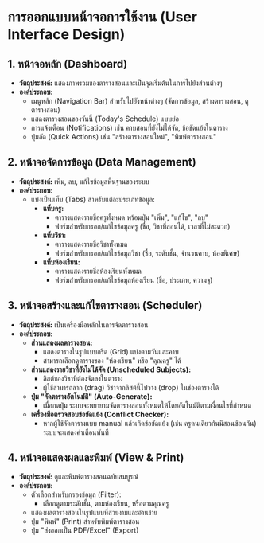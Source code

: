 # การออกแบบหน้าจอการใช้งาน (User Interface Design)

## 1. หน้าจอหลัก (Dashboard)

*   **วัตถุประสงค์:** แสดงภาพรวมของตารางสอนและเป็นจุดเริ่มต้นในการไปยังส่วนต่างๆ
*   **องค์ประกอบ:**
    *   เมนูหลัก (Navigation Bar) สำหรับไปยังหน้าต่างๆ (จัดการข้อมูล, สร้างตารางสอน, ดูตารางสอน)
    *   แสดงตารางสอนของวันนี้ (Today's Schedule) แบบย่อ
    *   การแจ้งเตือน (Notifications) เช่น คาบสอนที่ยังไม่ได้จัด, ข้อขัดแย้งในตาราง
    *   ปุ่มลัด (Quick Actions) เช่น "สร้างตารางสอนใหม่", "พิมพ์ตารางสอน"

## 2. หน้าจอจัดการข้อมูล (Data Management)

*   **วัตถุประสงค์:** เพิ่ม, ลบ, แก้ไขข้อมูลพื้นฐานของระบบ
*   **องค์ประกอบ:**
    *   แบ่งเป็นแท็บ (Tabs) สำหรับแต่ละประเภทข้อมูล:
        *   **แท็บครู:**
            *   ตารางแสดงรายชื่อครูทั้งหมด พร้อมปุ่ม "เพิ่ม", "แก้ไข", "ลบ"
            *   ฟอร์มสำหรับกรอก/แก้ไขข้อมูลครู (ชื่อ, วิชาที่สอนได้, เวลาที่ไม่สะดวก)
        *   **แท็บวิชา:**
            *   ตารางแสดงรายชื่อวิชาทั้งหมด
            *   ฟอร์มสำหรับกรอก/แก้ไขข้อมูลวิชา (ชื่อ, ระดับชั้น, จำนวนคาบ, ห้องพิเศษ)
        *   **แท็บห้องเรียน:**
            *   ตารางแสดงรายชื่อห้องเรียนทั้งหมด
            *   ฟอร์มสำหรับกรอก/แก้ไขข้อมูลห้องเรียน (ชื่อ, ประเภท, ความจุ)

## 3. หน้าจอสร้างและแก้ไขตารางสอน (Scheduler)

*   **วัตถุประสงค์:** เป็นเครื่องมือหลักในการจัดตารางสอน
*   **องค์ประกอบ:**
    *   **ส่วนแสดงผลตารางสอน:**
        *   แสดงตารางในรูปแบบกริด (Grid) แบ่งตามวันและคาบ
        *   สามารถเลือกดูตารางของ "ห้องเรียน" หรือ "คุณครู" ได้
    *   **ส่วนแสดงรายวิชาที่ยังไม่ได้จัด (Unscheduled Subjects):**
        *   ลิสต์ของวิชาที่ต้องจัดลงในตาราง
        *   ผู้ใช้สามารถลาก (drag) วิชาจากลิสต์นี้ไปวาง (drop) ในช่องตารางได้
    *   **ปุ่ม "จัดตารางอัตโนมัติ" (Auto-Generate):**
        *   เมื่อกดปุ่ม ระบบจะพยายามจัดตารางสอนทั้งหมดให้โดยอัตโนมัติตามเงื่อนไขที่กำหนด
    *   **เครื่องมือตรวจสอบข้อขัดแย้ง (Conflict Checker):**
        *   หากผู้ใช้จัดตารางแบบ manual แล้วเกิดข้อขัดแย้ง (เช่น ครูคนเดียวกันมีสอนซ้อนกัน) ระบบจะแสดงคำเตือนทันที

## 4. หน้าจอแสดงผลและพิมพ์ (View & Print)

*   **วัตถุประสงค์:** ดูและพิมพ์ตารางสอนฉบับสมบูรณ์
*   **องค์ประกอบ:**
    *   ตัวเลือกสำหรับกรองข้อมูล (Filter):
        *   เลือกดูตามระดับชั้น, ตามห้องเรียน, หรือตามคุณครู
    *   แสดงผลตารางสอนในรูปแบบที่สวยงามและอ่านง่าย
    *   ปุ่ม "พิมพ์" (Print) สำหรับพิมพ์ตารางสอน
    *   ปุ่ม "ส่งออกเป็น PDF/Excel" (Export)
